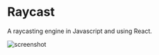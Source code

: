 # Raycast

A raycasting engine in Javascript and using React.

![screenshot](https://user-images.githubusercontent.com/2503289/26999882-dfb17b00-4d58-11e7-95ee-97e2728939ae.gif)
